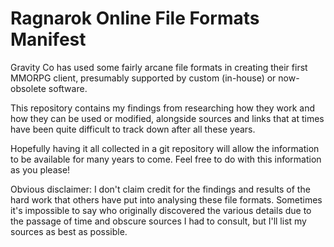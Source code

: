 # Ragnarok Online File Formats Manifest

Gravity Co has used some fairly arcane file formats in creating their first MMORPG client, presumably supported by custom (in-house) or now-obsolete software.

This repository contains my findings from researching how they work and how they can be used or modified, alongside sources and links that at times have been quite difficult to track down after all these years.

Hopefully having it all collected in a git repository will allow the information to be available for many years to come. Feel free to do with this information as you please!

Obvious disclaimer: I don't claim credit for the findings and results of the hard work that others have put into analysing these file formats. Sometimes it's impossible to say who originally discovered the various details due to the passage of time and obscure sources I had to consult, but I'll list my sources as best as possible.
